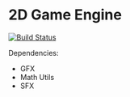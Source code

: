 # 2D Game Engine
[![Build Status](https://travis-ci.org/Androbin/2D-Game-Engine.svg?branch=master)](https://travis-ci.org/Androbin/2D-Game-Engine)

Dependencies:
 - GFX
 - Math Utils
 - SFX